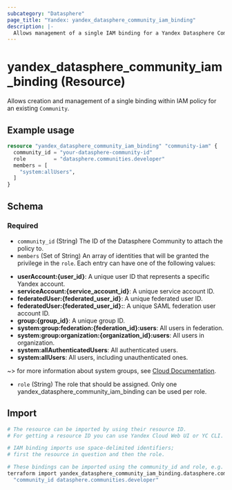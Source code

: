 ```yaml
---
subcategory: "Datasphere"
page_title: "Yandex: yandex_datasphere_community_iam_binding"
description: |-
  Allows management of a single IAM binding for a Yandex Datasphere Community.
---
```


# yandex_datasphere_community_iam_binding (Resource)

Allows creation and management of a single binding within IAM policy for an existing `Community`.

## Example usage

```terraform
resource "yandex_datasphere_community_iam_binding" "community-iam" {
  community_id = "your-datasphere-community-id"
  role         = "datasphere.communities.developer"
  members = [
    "system:allUsers",
  ]
}
```

<!-- schema generated by tfplugindocs -->
## Schema

### Required

- `community_id` (String) The ID of the Datasphere Community to attach the policy to.
- `members` (Set of String) An array of identities that will be granted the privilege in the `role`. Each entry can have one of the following values:
 * **userAccount:{user_id}**: A unique user ID that represents a specific Yandex account.
 * **serviceAccount:{service_account_id}**: A unique service account ID.
 * **federatedUser:{federated_user_id}**: A unique federated user ID.
 * **federatedUser:{federated_user_id}:**: A unique SAML federation user account ID.
 * **group:{group_id}**: A unique group ID.
 * **system:group:federation:{federation_id}:users**: All users in federation.
 * **system:group:organization:{organization_id}:users**: All users in organization.
 * **system:allAuthenticatedUsers**: All authenticated users.
 * **system:allUsers**: All users, including unauthenticated ones.

~> for more information about system groups, see [Cloud Documentation](https://yandex.cloud/docs/iam/concepts/access-control/system-group).
- `role` (String) The role that should be assigned. Only one yandex_datasphere_community_iam_binding can be used per role.

## Import

```bash
# The resource can be imported by using their resource ID.
# For getting a resource ID you can use Yandex Cloud Web UI or YC CLI.

# IAM binding imports use space-delimited identifiers;
# first the resource in question and then the role. 

# These bindings can be imported using the community_id and role, e.g.
terraform import yandex_datasphere_community_iam_binding.datasphere.communities.developer \
  "community_id datasphere.communities.developer"
```
